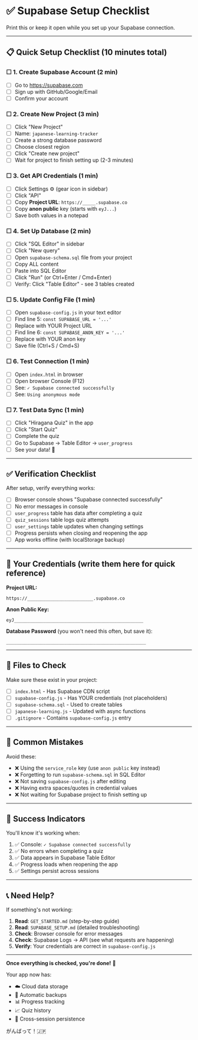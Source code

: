 # ✅ Supabase Setup Checklist

Print this or keep it open while you set up your Supabase connection.

---

## 📋 Quick Setup Checklist (10 minutes total)

### ☐ **1. Create Supabase Account** (2 min)
- [ ] Go to https://supabase.com
- [ ] Sign up with GitHub/Google/Email
- [ ] Confirm your account

### ☐ **2. Create New Project** (3 min)
- [ ] Click "New Project"
- [ ] Name: `japanese-learning-tracker`
- [ ] Create a strong database password
- [ ] Choose closest region
- [ ] Click "Create new project"
- [ ] Wait for project to finish setting up (2-3 minutes)

### ☐ **3. Get API Credentials** (1 min)
- [ ] Click Settings ⚙️ (gear icon in sidebar)
- [ ] Click "API"
- [ ] Copy **Project URL**: `https://_____.supabase.co`
- [ ] Copy **anon public** key (starts with `eyJ...`)
- [ ] Save both values in a notepad

### ☐ **4. Set Up Database** (2 min)
- [ ] Click "SQL Editor" in sidebar
- [ ] Click "New query"
- [ ] Open `supabase-schema.sql` file from your project
- [ ] Copy ALL content
- [ ] Paste into SQL Editor
- [ ] Click "Run" (or Ctrl+Enter / Cmd+Enter)
- [ ] Verify: Click "Table Editor" - see 3 tables created

### ☐ **5. Update Config File** (1 min)
- [ ] Open `supabase-config.js` in your text editor
- [ ] Find line 5: `const SUPABASE_URL = '...'`
- [ ] Replace with YOUR Project URL
- [ ] Find line 6: `const SUPABASE_ANON_KEY = '...'`
- [ ] Replace with YOUR anon key
- [ ] Save file (Ctrl+S / Cmd+S)

### ☐ **6. Test Connection** (1 min)
- [ ] Open `index.html` in browser
- [ ] Open browser Console (F12)
- [ ] See: `✓ Supabase connected successfully`
- [ ] See: `Using anonymous mode`

### ☐ **7. Test Data Sync** (1 min)
- [ ] Click "Hiragana Quiz" in the app
- [ ] Click "Start Quiz"
- [ ] Complete the quiz
- [ ] Go to Supabase → Table Editor → `user_progress`
- [ ] See your data! 🎉

---

## ✅ **Verification Checklist**

After setup, verify everything works:

- [ ] Browser console shows "Supabase connected successfully"
- [ ] No error messages in console
- [ ] `user_progress` table has data after completing a quiz
- [ ] `quiz_sessions` table logs quiz attempts
- [ ] `user_settings` table updates when changing settings
- [ ] Progress persists when closing and reopening the app
- [ ] App works offline (with localStorage backup)

---

## 🎯 **Your Credentials** (write them here for quick reference)

**Project URL:**
```
https://_________________________.supabase.co
```

**Anon Public Key:**
```
eyJ_________________________________________________
```

**Database Password** (you won't need this often, but save it):
```
_____________________________________________________
```

---

## 📂 **Files to Check**

Make sure these exist in your project:

- [ ] `index.html` - Has Supabase CDN script
- [ ] `supabase-config.js` - Has YOUR credentials (not placeholders)
- [ ] `supabase-schema.sql` - Used to create tables
- [ ] `japanese-learning.js` - Updated with async functions
- [ ] `.gitignore` - Contains `supabase-config.js` entry

---

## 🚨 **Common Mistakes**

Avoid these:

- ❌ Using the `service_role` key (use `anon public` key instead)
- ❌ Forgetting to run `supabase-schema.sql` in SQL Editor
- ❌ Not saving `supabase-config.js` after editing
- ❌ Having extra spaces/quotes in credential values
- ❌ Not waiting for Supabase project to finish setting up

---

## 🎉 **Success Indicators**

You'll know it's working when:

1. ✅ Console: `✓ Supabase connected successfully`
2. ✅ No errors when completing a quiz
3. ✅ Data appears in Supabase Table Editor
4. ✅ Progress loads when reopening the app
5. ✅ Settings persist across sessions

---

## 📞 **Need Help?**

If something's not working:

1. **Read**: `GET_STARTED.md` (step-by-step guide)
2. **Read**: `SUPABASE_SETUP.md` (detailed troubleshooting)
3. **Check**: Browser console for error messages
4. **Check**: Supabase Logs → API (see what requests are happening)
5. **Verify**: Your credentials are correct in `supabase-config.js`

---

**Once everything is checked, you're done!** 🎊

Your app now has:
- ☁️ Cloud data storage
- 💾 Automatic backups
- 📊 Progress tracking
- 📈 Quiz history
- 🔄 Cross-session persistence

がんばって！🇯🇵


